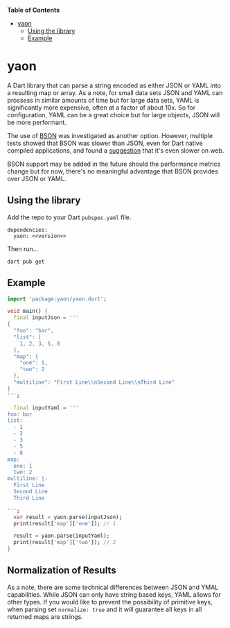<!-- START doctoc generated TOC please keep comment here to allow auto update -->
<!-- DON'T EDIT THIS SECTION, INSTEAD RE-RUN doctoc TO UPDATE -->
**Table of Contents**

- [yaon](#yaon)
  - [Using the library](#using-the-library)
  - [Example](#example)

<!-- END doctoc generated TOC please keep comment here to allow auto update -->

# yaon

A Dart library that can parse a string encoded as either JSON or YAML into a resulting map or array.  As a note, for small data sets JSON and YAML can prossess in similar amounts of time but for large data sets, YAML is significantly more expensive, often at a factor of about 10x.  So for configuration, YAML can be a great choice but for large objects, JSON will be more performant.

The use of [BSON](https://pub.dev/packages/bson) was investigated as another option.  However, multiple tests showed that BSON was slower than JSON, even for Dart native compiled applications, and found a [suggestion](https://stackoverflow.com/questions/36767310/why-is-json-faster-than-bson-in-node-js) that it's even slower on web.

BSON support may be added in the future should the performance metrics change but for now, there's no meaningful advantage that BSON provides over JSON or YAML.


## Using the library

Add the repo to your Dart `pubspec.yaml` file.

```
dependencies:
  yaon: <<version>> 
```

Then run...
```
dart pub get
```

## Example

```dart
import 'package:yaon/yaon.dart';

void main() {
  final inputJson = '''
{
  "foo": "bar",
  "list": [
    1, 2, 3, 5, 8
  ],
  "map": {
    "one": 1,
    "two": 2
  },
  "multiline": "First Line\\nSecond Line\\nThird Line"
}
''';

  final inputYaml = '''
foo: bar
list:
  - 1
  - 2
  - 3
  - 5
  - 8
map:
  one: 1
  two: 2
multiline: |-
  First Line
  Second Line
  Third Line

''';
  var result = yaon.parse(inputJson);
  print(result['map']['one']); // 1

  result = yaon.parse(inputYaml);
  print(result['map']['two']); // 2
}
```

## Normalization of Results

As a note, there are some technical differences between JSON and YMAL capabilities.  While JSON can only have string based keys, YAML allows for other types.  If you would like to prevent the possibility of primitive keys, when parsing set `normalize: true` and it will guarantee all keys in all returned maps are strings.